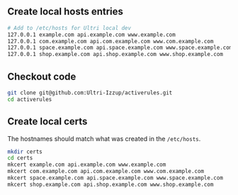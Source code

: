 

## Create local hosts entries

```sh
# Add to /etc/hosts for Ultri local dev
127.0.0.1 example.com api.example.com www.example.com
127.0.0.1 com.example.com api.com.example.com www.com.example.com
127.0.0.1 space.example.com api.space.example.com www.space.example.com
127.0.0.1 shop.example.com api.shop.example.com www.shop.example.com
```

## Checkout code

```sh
git clone git@github.com:Ultri-Izzup/activerules.git
cd activerules
```

## Create local certs

The hostnames should match what was created in the `/etc/hosts`.

```sh
mkdir certs
cd certs
mkcert example.com api.example.com www.example.com
mkcert com.example.com api.com.example.com www.com.example.com
mkcert space.example.com api.space.example.com www.space.example.com
mkcert shop.example.com api.shop.example.com www.shop.example.com
```





